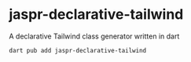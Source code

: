 # jaspr-declarative-tailwind
A declarative Tailwind class generator written in dart

```bash
dart pub add jaspr-declarative-tailwind
```